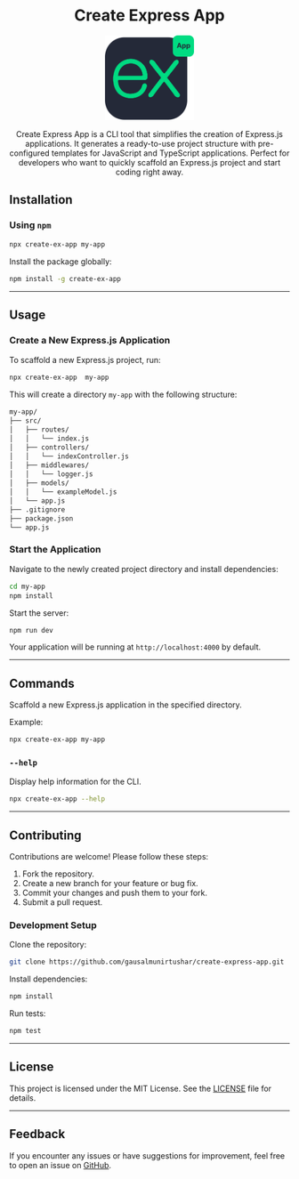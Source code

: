 <h1 align="center">Create Express App</h1>

<p align="center"><img src="./public/images/create-ex-app.svg" width="160"/></p>

<p align="center"> Create Express App is a CLI tool that simplifies the creation of Express.js applications. It generates a ready-to-use project structure with pre-configured templates for JavaScript and TypeScript applications. Perfect for developers who want to quickly scaffold an Express.js project and start coding right away.</p>

## Installation

### Using `npm`

```bash
npx create-ex-app my-app
```

Install the package globally:

```bash
npm install -g create-ex-app
```

---

## Usage

### Create a New Express.js Application

To scaffold a new Express.js project, run:

```bash
npx create-ex-app  my-app
```

This will create a directory `my-app` with the following structure:

```
my-app/
├── src/
│   ├── routes/
│   │   └── index.js
│   ├── controllers/
│   │   └── indexController.js
│   ├── middlewares/
│   │   └── logger.js
│   ├── models/
│   │   └── exampleModel.js
│   └── app.js
├── .gitignore
├── package.json
└── app.js
```

### Start the Application

Navigate to the newly created project directory and install dependencies:

```bash
cd my-app
npm install
```

Start the server:

```bash
npm run dev
```

Your application will be running at `http://localhost:4000` by default.

---

## Commands

Scaffold a new Express.js application in the specified directory.

Example:

```bash
npx create-ex-app my-app
```

### `--help`

Display help information for the CLI.

```bash
npx create-ex-app --help
```

---

<!-- ## Features -->

<!-- - **Quick Setup**: Generate a fully functional Express.js application in seconds.
- **Customizable Templates**: Includes pre-built templates for JavaScript applications.
- **Middleware & Controllers**: Pre-configured structure with examples of middleware, controllers, and routes.
- **Extensible**: Add your own templates or modify the existing ones.
- **Command-Line Simplicity**: Easy-to-use CLI commands. -->

## Contributing

Contributions are welcome! Please follow these steps:

1. Fork the repository.
2. Create a new branch for your feature or bug fix.
3. Commit your changes and push them to your fork.
4. Submit a pull request.

### Development Setup

Clone the repository:

```bash
git clone https://github.com/gausalmunirtushar/create-express-app.git
```

Install dependencies:

```bash
npm install
```

Run tests:

```bash
npm test
```

---

## License

This project is licensed under the MIT License. See the [LICENSE](./LICENSE) file for details.

---

## Feedback

If you encounter any issues or have suggestions for improvement, feel free to open an issue on [GitHub](https://github.com/gausalmunirtushar/create-express-app/issues).
